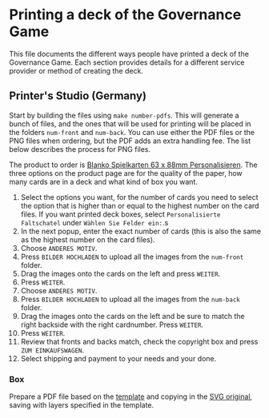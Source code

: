 # Printing a deck of the Governance Game

<!-- SPDX-License-Identifier: CC0-1.0 -->
<!-- SPDX-FileCopyrightText: 2022-2023 The Foundation for Public Code <info@publiccode.net> -->

This file documents the different ways people have printed a deck of the Governance Game.
Each section provides details for a different service provider or method of creating the deck.

## Printer's Studio (Germany)

Start by building the files using `make number-pdfs`.
This will generate a bunch of files, and the ones that will be used for printing will be placed in the folders `num-front` and `num-back`.
You can use either the PDF files or the PNG files when ordering, but the PDF adds an extra handling fee. The list below describes the process for PNG files.

The product to order is [Blanko Spielkarten 63 x 88mm Personalisieren](https://www.printerstudio.de/machen/blanko-spielkarten-63x88mm-personalisieren.html).
The three options on the product page are for the quality of the paper, how many cards are in a deck and what kind of box you want.

1. Select the options you want, for the number of cards you need to select the option that is higher than or equal to the highest number on the card files. If you want printed deck boxes, select `Personalisierte Faltschatel` under `Wählen Sie Felder ein:`.s
2. In the next popup, enter the exact number of cards (this is also the same as the highest number on the card files).
3. Choose `ANDERES MOTIV`.
4. Press `BILDER HOCHLADEN` to upload all the images from the `num-front` folder.
5. Drag the images onto the cards on the left and press `WEITER`.
6. Press `WEITER`.
7. Choose `ANDERES MOTIV`.
8. Press `BILDER HOCHLADEN` to upload all the images from the `num-back` folder.
9. Drag the images onto the cards on the left and be sure to match the right backside with the right cardnumber. Press `WEITER`.
10. Press `WEITER`.
11. Review that fronts and backs match, check the copyright box and press `ZUM EINKAUFSWAGEN`.
12. Select shipping and payment to your needs and your done.

### Box

Prepare a PDF file based on the [template](https://www.printerstudio.de/AttachFiles/PackingBox/Template/PLAYINGCARD/CUSTOMBOX/2.5X3.5/poker18_8mm.pdf) and copying in the [SVG original](box/printers-studio-box.svg), saving with layers specified in the template.
